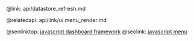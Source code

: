@link: api/datastore_refresh.md

@relatedapi:
	api/link/ui.menu_render.md

@seolinktop: [javascript dashboard framework](https://webix.com)
@seolink: [javascript menu](https://webix.com/widget/menu/)